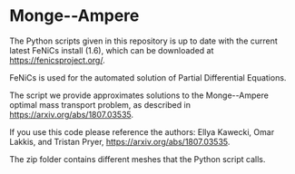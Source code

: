 # Monge--Ampere

The Python scripts given in this repository is up to date with the current latest FeNiCs install (1.6), which can be downloaded 
at https://fenicsproject.org/.

FeNiCs is used for the automated solution of Partial Differential Equations. 

The script we provide approximates solutions to the Monge--Ampere 
optimal mass transport problem, as described in https://arxiv.org/abs/1807.03535.

If you use this code please reference the authors: Ellya Kawecki, Omar Lakkis, and Tristan Pryer, https://arxiv.org/abs/1807.03535.

The zip folder contains different meshes that the Python script calls.
